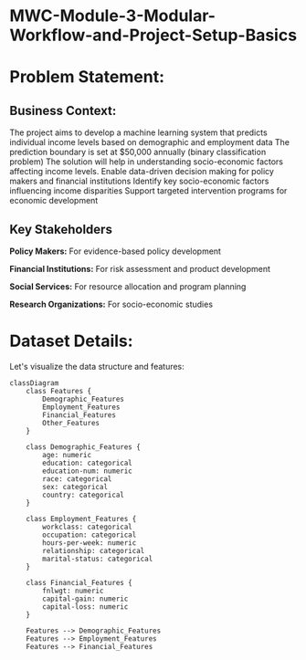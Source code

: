 # MWC-Module-3-Modular-Workflow-and-Project-Setup-Basics

# Problem Statement:

## Business Context:


The project aims to develop a machine learning system that predicts individual income levels based on demographic and employment data
The prediction boundary is set at $50,000 annually (binary classification problem)
The solution will help in understanding socio-economic factors affecting income levels.
Enable data-driven decision making for policy makers and financial institutions
Identify key socio-economic factors influencing income disparities
Support targeted intervention programs for economic development

## Key Stakeholders

**Policy Makers:** For evidence-based policy development

**Financial Institutions:** For risk assessment and product development

**Social Services:** For resource allocation and program planning

**Research Organizations:** For socio-economic studies

# Dataset Details:
Let's visualize the data structure and features:

```mermaid
classDiagram
    class Features {
        Demographic_Features
        Employment_Features
        Financial_Features
        Other_Features
    }
    
    class Demographic_Features {
        age: numeric
        education: categorical
        education-num: numeric
        race: categorical
        sex: categorical
        country: categorical
    }
    
    class Employment_Features {
        workclass: categorical
        occupation: categorical
        hours-per-week: numeric
        relationship: categorical
        marital-status: categorical
    }
    
    class Financial_Features {
        fnlwgt: numeric
        capital-gain: numeric
        capital-loss: numeric
    }
    
    Features --> Demographic_Features
    Features --> Employment_Features
    Features --> Financial_Features
```

